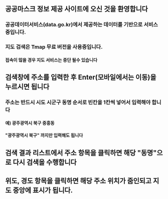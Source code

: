  ## 공공마스크 정보 제공 사이트에 오신 것을 환영합니다
 ### 공공데이터서비스(data.go.kr)에서 제공하는 데이터를 기반으로 서비스 중입니다.
 ### 지도 검색은 Tmap 무료 버전을 사용중입니다. 
 #### 접속이 많을 경우 지도 서비스는 중단 될수 있습니다
    
 ## 검색창에 주소를 입력한 후 Enter(모바일에서는 이동)을 누르시면 됩니다
 ### 주소는 반드시 시도 시군구 동명 순서로 빈칸을 1칸씩 넣어서 입력해야 합니다
 #### 예) 광주광역시 북구 중흥동
 #### "광주광역시 북구" 까지만 입력해도 됩니다
    
 ## 검색 결과 리스트에서 주소 항목을 클릭하면 해당 "동명"으로 다시 검색을 수행합니다
 ## 위도, 경도 항목을 클릭하면 해당 주소 위치가 줌인되고 지도 중앙에 표시가 됩니다.

